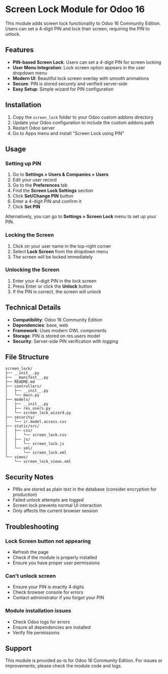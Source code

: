 # Screen Lock Module for Odoo 16

This module adds screen lock functionality to Odoo 16 Community Edition. Users can set a 4-digit PIN and lock their screen, requiring the PIN to unlock.

## Features

- **PIN-based Screen Lock**: Users can set a 4-digit PIN for screen locking
- **User Menu Integration**: Lock screen option appears in the user dropdown menu
- **Modern UI**: Beautiful lock screen overlay with smooth animations
- **Secure**: PIN is stored securely and verified server-side
- **Easy Setup**: Simple wizard for PIN configuration

## Installation

1. Copy the `screen_lock` folder to your Odoo custom addons directory
2. Update your Odoo configuration to include the custom addons path
3. Restart Odoo server
4. Go to Apps menu and install "Screen Lock using PIN"

## Usage

### Setting up PIN

1. Go to **Settings > Users & Companies > Users**
2. Edit your user record
3. Go to the **Preferences** tab
4. Find the **Screen Lock Settings** section
5. Click **Set/Change PIN** button
6. Enter a 4-digit PIN and confirm it
7. Click **Set PIN**

Alternatively, you can go to **Settings > Screen Lock** menu to set up your PIN.

### Locking the Screen

1. Click on your user name in the top-right corner
2. Select **Lock Screen** from the dropdown menu
3. The screen will be locked immediately

### Unlocking the Screen

1. Enter your 4-digit PIN in the lock screen
2. Press Enter or click the **Unlock** button
3. If the PIN is correct, the screen will unlock

## Technical Details

- **Compatibility**: Odoo 16 Community Edition
- **Dependencies**: base, web
- **Framework**: Uses modern OWL components
- **Storage**: PIN is stored on res.users model
- **Security**: Server-side PIN verification with logging

## File Structure

```
screen_lock/
├── __init__.py
├── __manifest__.py
├── README.md
├── controllers/
│   ├── __init__.py
│   └── main.py
├── models/
│   ├── __init__.py
│   ├── res_users.py
│   └── screen_lock_wizard.py
├── security/
│   └── ir.model.access.csv
├── static/src/
│   ├── css/
│   │   └── screen_lock.css
│   ├── js/
│   │   └── screen_lock.js
│   └── xml/
│       └── screen_lock.xml
└── views/
    └── screen_lock_views.xml
```

## Security Notes

- PINs are stored as plain text in the database (consider encryption for production)
- Failed unlock attempts are logged
- Screen lock prevents normal UI interaction
- Only affects the current browser session

## Troubleshooting

### Lock Screen button not appearing
- Refresh the page
- Check if the module is properly installed
- Ensure you have proper user permissions

### Can't unlock screen
- Ensure your PIN is exactly 4 digits
- Check browser console for errors
- Contact administrator if you forgot your PIN

### Module installation issues
- Check Odoo logs for errors
- Ensure all dependencies are installed
- Verify file permissions

## Support

This module is provided as-is for Odoo 16 Community Edition. For issues or improvements, please check the module code and logs.